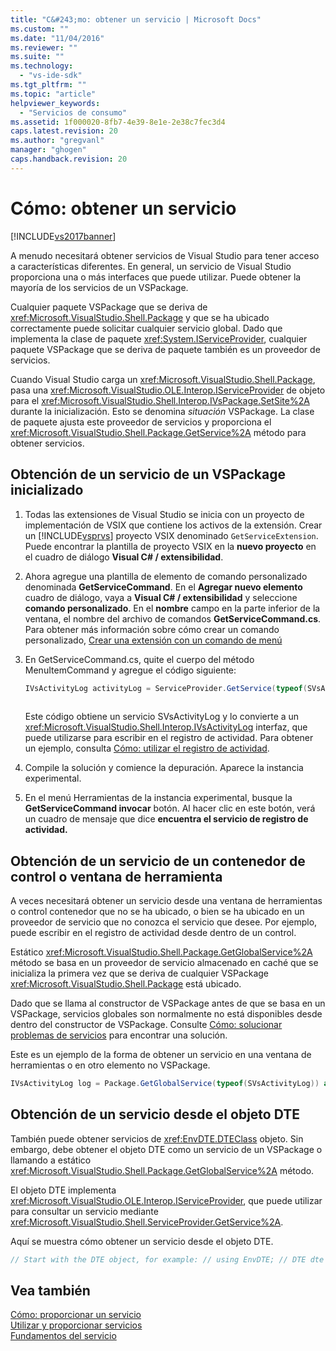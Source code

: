 ```yaml
---
title: "C&#243;mo: obtener un servicio | Microsoft Docs"
ms.custom: ""
ms.date: "11/04/2016"
ms.reviewer: ""
ms.suite: ""
ms.technology: 
  - "vs-ide-sdk"
ms.tgt_pltfrm: ""
ms.topic: "article"
helpviewer_keywords: 
  - "Servicios de consumo"
ms.assetid: 1f000020-8fb7-4e39-8e1e-2e38c7fec3d4
caps.latest.revision: 20
ms.author: "gregvanl"
manager: "ghogen"
caps.handback.revision: 20
---
```

# C&#243;mo: obtener un servicio
[!INCLUDE[vs2017banner](../code-quality/includes/vs2017banner.md)]

A menudo necesitará obtener servicios de Visual Studio para tener acceso a características diferentes. En general, un servicio de Visual Studio proporciona una o más interfaces que puede utilizar. Puede obtener la mayoría de los servicios de un VSPackage.  
  
 Cualquier paquete VSPackage que se deriva de <xref:Microsoft.VisualStudio.Shell.Package> y que se ha ubicado correctamente puede solicitar cualquier servicio global. Dado que implementa la clase de paquete <xref:System.IServiceProvider>, cualquier paquete VSPackage que se deriva de paquete también es un proveedor de servicios.  
  
 Cuando Visual Studio carga un <xref:Microsoft.VisualStudio.Shell.Package>, pasa una <xref:Microsoft.VisualStudio.OLE.Interop.IServiceProvider> de objeto para el <xref:Microsoft.VisualStudio.Shell.Interop.IVsPackage.SetSite%2A> durante la inicialización. Esto se denomina *situación* VSPackage. La clase de paquete ajusta este proveedor de servicios y proporciona el <xref:Microsoft.VisualStudio.Shell.Package.GetService%2A> método para obtener servicios.  
  
## Obtención de un servicio de un VSPackage inicializado  
  
1.  Todas las extensiones de Visual Studio se inicia con un proyecto de implementación de VSIX que contiene los activos de la extensión. Crear un [!INCLUDE[vsprvs](../code-quality/includes/vsprvs_md.md)] proyecto VSIX denominado `GetServiceExtension`. Puede encontrar la plantilla de proyecto VSIX en la **nuevo proyecto** en el cuadro de diálogo **Visual C\# \/ extensibilidad**.  
  
2.  Ahora agregue una plantilla de elemento de comando personalizado denominada **GetServiceCommand**. En el **Agregar nuevo elemento** cuadro de diálogo, vaya a **Visual C\# \/ extensibilidad** y seleccione **comando personalizado**. En el **nombre** campo en la parte inferior de la ventana, el nombre del archivo de comandos **GetServiceCommand.cs**. Para obtener más información sobre cómo crear un comando personalizado, [Crear una extensión con un comando de menú](../extensibility/creating-an-extension-with-a-menu-command.md)  
  
3.  En GetServiceCommand.cs, quite el cuerpo del método MenuItemCommand y agregue el código siguiente:  
  
    ```c#  
    IVsActivityLog activityLog = ServiceProvider.GetService(typeof(SVsActivityLog)) as IVsActivityLog; if (activityLog == null) return; System.Windows.Forms.MessageBox.Show("Found the activity log service.");  
  
    ```  
  
     Este código obtiene un servicio SVsActivityLog y lo convierte a un <xref:Microsoft.VisualStudio.Shell.Interop.IVsActivityLog> interfaz, que puede utilizarse para escribir en el registro de actividad. Para obtener un ejemplo, consulta [Cómo: utilizar el registro de actividad](../extensibility/how-to-use-the-activity-log.md).  
  
4.  Compile la solución y comience la depuración. Aparece la instancia experimental.  
  
5.  En el menú Herramientas de la instancia experimental, busque la **GetServiceCommand invocar** botón. Al hacer clic en este botón, verá un cuadro de mensaje que dice **encuentra el servicio de registro de actividad.**  
  
## Obtención de un servicio de un contenedor de control o ventana de herramienta  
 A veces necesitará obtener un servicio desde una ventana de herramientas o control contenedor que no se ha ubicado, o bien se ha ubicado en un proveedor de servicio que no conozca el servicio que desee. Por ejemplo, puede escribir en el registro de actividad desde dentro de un control.  
  
 Estático <xref:Microsoft.VisualStudio.Shell.Package.GetGlobalService%2A> método se basa en un proveedor de servicio almacenado en caché que se inicializa la primera vez que se deriva de cualquier VSPackage <xref:Microsoft.VisualStudio.Shell.Package> está ubicado.  
  
 Dado que se llama al constructor de VSPackage antes de que se basa en un VSPackage, servicios globales son normalmente no está disponibles desde dentro del constructor de VSPackage. Consulte [Cómo: solucionar problemas de servicios](../extensibility/how-to-troubleshoot-services.md) para encontrar una solución.  
  
 Este es un ejemplo de la forma de obtener un servicio en una ventana de herramientas o en otro elemento no VSPackage.  
  
```c#  
IVsActivityLog log = Package.GetGlobalService(typeof(SVsActivityLog)) as IVsActivityLog; if (log == null) return;  
```  
  
## Obtención de un servicio desde el objeto DTE  
 También puede obtener servicios de <xref:EnvDTE.DTEClass> objeto. Sin embargo, debe obtener el objeto DTE como un servicio de un VSPackage o llamando a estático <xref:Microsoft.VisualStudio.Shell.Package.GetGlobalService%2A> método.  
  
 El objeto DTE implementa <xref:Microsoft.VisualStudio.OLE.Interop.IServiceProvider>, que puede utilizar para consultar un servicio mediante <xref:Microsoft.VisualStudio.Shell.ServiceProvider.GetService%2A>.  
  
 Aquí se muestra cómo obtener un servicio desde el objeto DTE.  
  
```c#  
// Start with the DTE object, for example: // using EnvDTE; // DTE dte = (DTE)GetService(typeof(DTE)); ServiceProvider sp = new ServiceProvider((Microsoft.VisualStudio.OLE.Interop.IServiceProvider)dte); if (sp != null) { IVsActivityLog log = sp.GetService(typeof(SVsActivityLog)) as IVsActivityLog; if (log != null) { System.Windows.Forms.MessageBox.Show("Found the activity log service."); } }  
```  
  
## Vea también  
 [Cómo: proporcionar un servicio](../extensibility/how-to-provide-a-service.md)   
 [Utilizar y proporcionar servicios](../extensibility/using-and-providing-services.md)   
 [Fundamentos del servicio](../extensibility/internals/service-essentials.md)